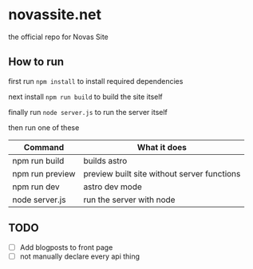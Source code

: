 # novassite.net
the official repo for Novas Site

## How to run

first run ``npm install`` to install required dependencies

next install ``npm run build`` to build the site itself

finally run ``node server.js`` to run the server itself


then run one of these

| Command | What it does |
| -------- | ------- |
| npm run build | builds astro |
| npm run preview | preview built site without server functions |
| npm run dev | astro dev mode |
| node server.js | run the server with node |


## TODO
- [ ] Add blogposts to front page
- [ ] not manually declare every api thing

